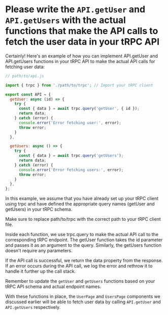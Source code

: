 Please write the `API.getUser` and `API.getUsers` with the actual functions that make the API calls to fetch the user data in your tRPC API
===

Certainly! Here's an example of how you can implement API.getUser and API.getUsers functions in your tRPC API to make the actual API calls for fetching user data:

```javascript
// path/to/api.js

import { trpc } from './path/to/trpc'; // Import your tRPC client

export const API = {
  getUser: async (id) => {
    try {
      const { data } = await trpc.query('getUser', { id });
      return data;
    } catch (error) {
      console.error('Error fetching user:', error);
      throw error;
    }
  },

  getUsers: async () => {
    try {
      const { data } = await trpc.query('getUsers');
      return data;
    } catch (error) {
      console.error('Error fetching users:', error);
      throw error;
    }
  },
};
```

In this example, we assume that you have already set up your tRPC client using trpc and have defined the appropriate query names (getUser and getUsers) in your tRPC schema.

Make sure to replace path/to/trpc with the correct path to your tRPC client file.

Inside each function, we use trpc.query to make the actual API call to the corresponding tRPC endpoint. The getUser function takes the id parameter and passes it as an argument to the query. Similarly, the getUsers function doesn't require any parameters.

If the API call is successful, we return the data property from the response. If an error occurs during the API call, we log the error and rethrow it to handle it further up the call stack.

Remember to update the `getUser` and `getUsers` functions based on your tRPC API schema and actual endpoint names.

With these functions in place, the `UserPage` and `UsersPage` components we discussed earlier will be able to fetch user data by calling `API.getUser` and `API.getUsers` respectively.